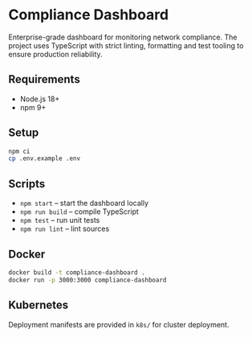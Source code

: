 # Compliance Dashboard

Enterprise-grade dashboard for monitoring network compliance. The project uses
TypeScript with strict linting, formatting and test tooling to ensure
production reliability.

## Requirements
- Node.js 18+
- npm 9+

## Setup
```bash
npm ci
cp .env.example .env
```

## Scripts
- `npm start` – start the dashboard locally
- `npm run build` – compile TypeScript
- `npm test` – run unit tests
- `npm run lint` – lint sources

## Docker
```bash
docker build -t compliance-dashboard .
docker run -p 3000:3000 compliance-dashboard
```

## Kubernetes
Deployment manifests are provided in `k8s/` for cluster deployment.

